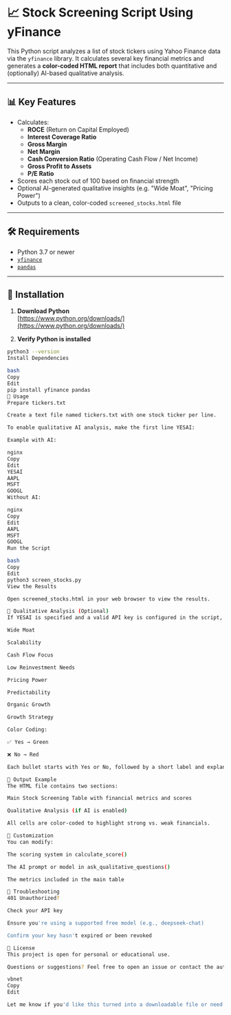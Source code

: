 # 📈 Stock Screening Script Using yFinance

This Python script analyzes a list of stock tickers using Yahoo Finance data via the `yfinance` library. It calculates several key financial metrics and generates a **color-coded HTML report** that includes both quantitative and (optionally) AI-based qualitative analysis.

---

## 📊 Key Features

- Calculates:
  - **ROCE** (Return on Capital Employed)
  - **Interest Coverage Ratio**
  - **Gross Margin**
  - **Net Margin**
  - **Cash Conversion Ratio** (Operating Cash Flow / Net Income)
  - **Gross Profit to Assets**
  - **P/E Ratio**
- Scores each stock out of 100 based on financial strength
- Optional AI-generated qualitative insights (e.g. "Wide Moat", "Pricing Power")
- Outputs to a clean, color-coded `screened_stocks.html` file

---

## 🛠️ Requirements

- Python 3.7 or newer
- [`yfinance`](https://pypi.org/project/yfinance/)
- [`pandas`](https://pypi.org/project/pandas/)

---

## 💾 Installation

1. **Download Python**  
   [https://www.python.org/downloads/](https://www.python.org/downloads/)

2. **Verify Python is installed**

```bash
python3 --version
Install Dependencies

bash
Copy
Edit
pip install yfinance pandas
🚀 Usage
Prepare tickers.txt

Create a text file named tickers.txt with one stock ticker per line.

To enable qualitative AI analysis, make the first line YESAI:

Example with AI:

nginx
Copy
Edit
YESAI
AAPL
MSFT
GOOGL
Without AI:

nginx
Copy
Edit
AAPL
MSFT
GOOGL
Run the Script

bash
Copy
Edit
python3 screen_stocks.py
View the Results

Open screened_stocks.html in your web browser to view the results.

🧠 Qualitative Analysis (Optional)
If YESAI is specified and a valid API key is configured in the script, the following qualitative factors will be analyzed:

Wide Moat

Scalability

Cash Flow Focus

Low Reinvestment Needs

Pricing Power

Predictability

Organic Growth

Growth Strategy

Color Coding:

✅ Yes → Green

❌ No → Red

Each bullet starts with Yes or No, followed by a short label and explanation.

📁 Output Example
The HTML file contains two sections:

Main Stock Screening Table with financial metrics and scores

Qualitative Analysis (if AI is enabled)

All cells are color-coded to highlight strong vs. weak financials.

🧩 Customization
You can modify:

The scoring system in calculate_score()

The AI prompt or model in ask_qualitative_questions()

The metrics included in the main table

🛟 Troubleshooting
401 Unauthorized?

Check your API key

Ensure you're using a supported free model (e.g., deepseek-chat)

Confirm your key hasn't expired or been revoked

📃 License
This project is open for personal or educational use.

Questions or suggestions? Feel free to open an issue or contact the author.

vbnet
Copy
Edit

Let me know if you'd like this turned into a downloadable file or need a version with example screenshots.








